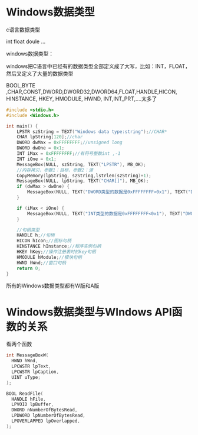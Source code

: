 # Windows数据类型

c语言数据类型

int float doule ...

windows数据类型：

windows把C语言中已经有的数据类型全部定义成了大写，比如：INT，FLOAT，然后又定义了大量的数据类型

BOOL,BYTE ,CHAR,CONST,DWORD,DWORD32,DWORD64,FLOAT,HANDLE,HICON, HINSTANCE, HKEY, HMODULE, HWND, INT,INT_PRT,....太多了

```c
#include <stdio.h>
#include <Windows.h>

int main() {
	LPSTR szString = TEXT("Windows data type:string");//CHAR*
	CHAR lpString[120];//char
	DWORD dwMax = 0xFFFFFFFF;//unsigned long 
	DWORD dwOne = 0x1;
	INT iMax = 0xFFFFFFFF;//有符号整数int ,-1
	INT iOne = 0x1;
	MessageBox(NULL, szString, TEXT("LPSTR"), MB_OK);
	//内存拷贝，参数1：目标，参数2：源
	CopyMemory(lpString, szString,lstrlen(szString)+1);	
	MessageBox(NULL, lpString, TEXT("CHAR[]"), MB_OK);
	if (dwMax > dwOne) {
		MessageBox(NULL, TEXT("DWORD类型的数据是0xFFFFFFFF>0x1"), TEXT("DWORD"), MB_OK);
	}

	if (iMax < iOne) {
		MessageBox(NULL, TEXT("INT类型的数据是0xFFFFFFFF<0x1"), TEXT("DWORD"), MB_OK);
	}

	//句柄类型
	HANDLE h;//句柄
	HICON hIcon;//图标句柄
	HINSTANCE hInstance;//程序实例句柄
	HKEY hKey;//操作注册表时的key句柄
	HMODULE hModule;//模块句柄
	HWND hWnd;//窗口句柄
	return 0;
}
```

所有的Windows数据类型都有W版和A版

# Windows数据类型与WIndows API函数的关系

看两个函数

```c
int MessageBoxW(
  HWND hWnd,
  LPCWSTR lpText,
  LPCWSTR lpCaption,
  UINT uType;
);

BOOL ReadFile(
  HANDLE hFile,
  LPVOID lpBuffer,
  DWORD nNumberOfBytesRead,
  LPDWORD lpNumberOfBytesRead,
  LPOVERLAPPED lpOverlapped,
);
```

